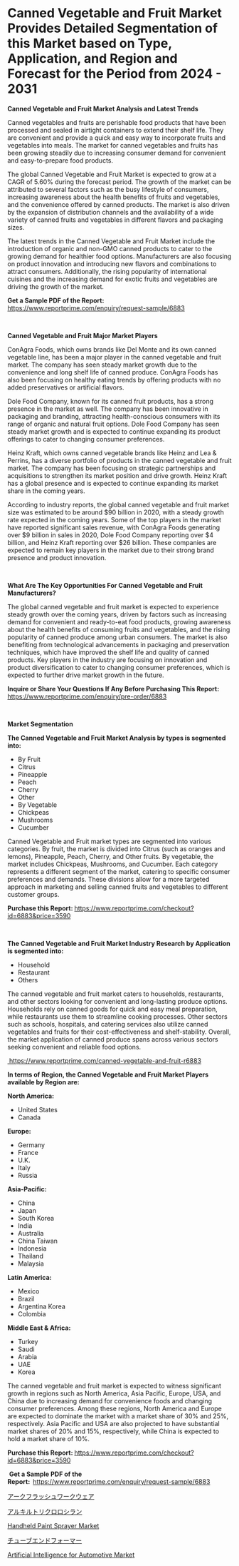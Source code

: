 <p><h1>Canned Vegetable and Fruit Market Provides Detailed Segmentation of this Market based on Type, Application, and Region and Forecast for the Period from 2024 - 2031</h1></p><p><strong>Canned Vegetable and Fruit Market Analysis and Latest Trends</strong></p>
<p><p>Canned vegetables and fruits are perishable food products that have been processed and sealed in airtight containers to extend their shelf life. They are convenient and provide a quick and easy way to incorporate fruits and vegetables into meals. The market for canned vegetables and fruits has been growing steadily due to increasing consumer demand for convenient and easy-to-prepare food products.</p><p>The global Canned Vegetable and Fruit Market is expected to grow at a CAGR of 5.60% during the forecast period. The growth of the market can be attributed to several factors such as the busy lifestyle of consumers, increasing awareness about the health benefits of fruits and vegetables, and the convenience offered by canned products. The market is also driven by the expansion of distribution channels and the availability of a wide variety of canned fruits and vegetables in different flavors and packaging sizes.</p><p>The latest trends in the Canned Vegetable and Fruit Market include the introduction of organic and non-GMO canned products to cater to the growing demand for healthier food options. Manufacturers are also focusing on product innovation and introducing new flavors and combinations to attract consumers. Additionally, the rising popularity of international cuisines and the increasing demand for exotic fruits and vegetables are driving the growth of the market.</p></p>
<p><strong>Get a Sample PDF of the Report:&nbsp;</strong> <a href="https://www.reportprime.com/enquiry/request-sample/6883">https://www.reportprime.com/enquiry/request-sample/6883</a></p>
<p>&nbsp;</p>
<p><strong>Canned Vegetable and Fruit Major Market Players</strong></p>
<p><p>ConAgra Foods, which owns brands like Del Monte and its own canned vegetable line, has been a major player in the canned vegetable and fruit market. The company has seen steady market growth due to the convenience and long shelf life of canned produce. ConAgra Foods has also been focusing on healthy eating trends by offering products with no added preservatives or artificial flavors.</p><p>Dole Food Company, known for its canned fruit products, has a strong presence in the market as well. The company has been innovative in packaging and branding, attracting health-conscious consumers with its range of organic and natural fruit options. Dole Food Company has seen steady market growth and is expected to continue expanding its product offerings to cater to changing consumer preferences.</p><p>Heinz Kraft, which owns canned vegetable brands like Heinz and Lea & Perrins, has a diverse portfolio of products in the canned vegetable and fruit market. The company has been focusing on strategic partnerships and acquisitions to strengthen its market position and drive growth. Heinz Kraft has a global presence and is expected to continue expanding its market share in the coming years.</p><p>According to industry reports, the global canned vegetable and fruit market size was estimated to be around $90 billion in 2020, with a steady growth rate expected in the coming years. Some of the top players in the market have reported significant sales revenue, with ConAgra Foods generating over $9 billion in sales in 2020, Dole Food Company reporting over $4 billion, and Heinz Kraft reporting over $26 billion. These companies are expected to remain key players in the market due to their strong brand presence and product innovation.</p></p>
<p>&nbsp;</p>
<p><strong>What Are The Key Opportunities For Canned Vegetable and Fruit Manufacturers?</strong></p>
<p><p>The global canned vegetable and fruit market is expected to experience steady growth over the coming years, driven by factors such as increasing demand for convenient and ready-to-eat food products, growing awareness about the health benefits of consuming fruits and vegetables, and the rising popularity of canned produce among urban consumers. The market is also benefiting from technological advancements in packaging and preservation techniques, which have improved the shelf life and quality of canned products. Key players in the industry are focusing on innovation and product diversification to cater to changing consumer preferences, which is expected to further drive market growth in the future.</p></p>
<p><strong>Inquire or Share Your Questions If Any Before Purchasing This Report:</strong> <a href="https://www.reportprime.com/enquiry/pre-order/6883">https://www.reportprime.com/enquiry/pre-order/6883</a></p>
<p>&nbsp;</p>
<p><strong>Market Segmentation</strong></p>
<p><strong>The Canned Vegetable and Fruit Market Analysis by types is segmented into:</strong></p>
<p><ul><li>By Fruit</li><li>Citrus</li><li>Pineapple</li><li>Peach</li><li>Cherry</li><li>Other</li><li>By Vegetable</li><li>Chickpeas</li><li>Mushrooms</li><li>Cucumber</li></ul></p>
<p><p>Canned Vegetable and Fruit market types are segmented into various categories. By fruit, the market is divided into Citrus (such as oranges and lemons), Pineapple, Peach, Cherry, and Other fruits. By vegetable, the market includes Chickpeas, Mushrooms, and Cucumber. Each category represents a different segment of the market, catering to specific consumer preferences and demands. These divisions allow for a more targeted approach in marketing and selling canned fruits and vegetables to different customer groups.</p></p>
<p><strong>Purchase this Report:&nbsp;</strong><a href="https://www.reportprime.com/checkout?id=6883&price=3590">https://www.reportprime.com/checkout?id=6883&price=3590</a></p>
<p>&nbsp;</p>
<p><strong>The Canned Vegetable and Fruit Market Industry Research by Application is segmented into:</strong></p>
<p><ul><li>Household</li><li>Restaurant</li><li>Others</li></ul></p>
<p><p>The canned vegetable and fruit market caters to households, restaurants, and other sectors looking for convenient and long-lasting produce options. Households rely on canned goods for quick and easy meal preparation, while restaurants use them to streamline cooking processes. Other sectors such as schools, hospitals, and catering services also utilize canned vegetables and fruits for their cost-effectiveness and shelf-stability. Overall, the market application of canned produce spans across various sectors seeking convenient and reliable food options.</p></p>
<p><a href="https://www.reportprime.com/canned-vegetable-and-fruit-r6883">&nbsp;https://www.reportprime.com/canned-vegetable-and-fruit-r6883</a></p>
<p><strong>In terms of Region, the Canned Vegetable and Fruit Market Players available by Region are:</strong></p>
<p>
    <p> <strong> North America: </strong>
        <ul>
            <li>United States</li>
            <li>Canada</li>
        </ul>
        </p> 
    <p> <strong> Europe: </strong>
        <ul>
            <li>Germany</li>
            <li>France</li>
            <li>U.K.</li>
            <li>Italy</li>
            <li>Russia</li>
        </ul>
        </p> 
    <p> <strong> Asia-Pacific: </strong>
        <ul>
            <li>China</li>
            <li>Japan</li>
            <li>South Korea</li>
            <li>India</li>
            <li>Australia</li>
            <li>China Taiwan</li>
            <li>Indonesia</li>
            <li>Thailand</li>
            <li>Malaysia</li>
        </ul>
        </p> 
    <p> <strong> Latin America: </strong>
        <ul>
            <li>Mexico</li>
            <li>Brazil</li>
            <li>Argentina Korea</li>
            <li>Colombia</li>
        </ul>
        </p> 
    <p> <strong> Middle East & Africa: </strong>
        <ul>
            <li>Turkey</li>
            <li>Saudi</li>
            <li>Arabia</li>
            <li>UAE</li>
            <li>Korea</li>
        </ul>
    </p>
    </p>
<p><p>The canned vegetable and fruit market is expected to witness significant growth in regions such as North America, Asia Pacific, Europe, USA, and China due to increasing demand for convenience foods and changing consumer preferences. Among these regions, North America and Europe are expected to dominate the market with a market share of 30% and 25%, respectively. Asia Pacific and USA are also projected to have substantial market shares of 20% and 15%, respectively, while China is expected to hold a market share of 10%.</p></p>
<p><strong>Purchase this Report: </strong><a href="https://www.reportprime.com/checkout?id=6883&price=3590">https://www.reportprime.com/checkout?id=6883&price=3590</a></p>
<p>&nbsp;<strong>Get a Sample PDF of the Report:&nbsp;&nbsp;</strong><a href="https://www.reportprime.com/enquiry/request-sample/6883">https://www.reportprime.com/enquiry/request-sample/6883</a></p>
<p><strong></strong></p>
<p><p><a href="https://medium.com/@attyourniture/%E3%82%A2%E3%83%BC%E3%82%AF%E3%83%95%E3%83%A9%E3%83%83%E3%82%B7%E3%83%A5%E3%81%AE%E3%83%AF%E3%83%BC%E3%82%AF%E3%82%A6%E3%82%A7%E3%82%A2%E5%B8%82%E5%A0%B4-%E7%AB%B6%E4%BA%89%E5%88%86%E6%9E%90-%E5%B8%82%E5%A0%B4%E5%8B%95%E5%90%91-2031%E5%B9%B4%E3%81%BE%E3%81%A7%E3%81%AE%E4%BA%88%E6%B8%AC-bc089b33252b">アークフラッシュワークウェア</a></p><p><a href="https://medium.com/@demarcuskuhlman/%E3%82%A2%E3%83%AB%E3%82%AD%E3%83%AB%E3%83%88%E3%83%AA%E3%82%AF%E3%83%AD%E3%83%AD%E3%82%B7%E3%83%A9%E3%83%B3%E5%B8%82%E5%A0%B4%E3%81%AF-%E5%B8%82%E5%A0%B4%E3%82%B7%E3%82%A7%E3%82%A2-%E5%B8%82%E5%A0%B4%E5%8B%95%E5%90%91-%E5%B8%82%E5%A0%B4%E6%88%90%E9%95%B7%E3%81%AB%E9%96%A2%E3%81%99%E3%82%8B%E6%83%85%E5%A0%B1%E3%82%92%E6%8F%90%E4%BE%9B%E3%81%97%E3%81%A6%E3%81%84%E3%81%BE%E3%81%99-62ab3fb6538e">アルキルトリクロロシラン</a></p><p><a href="https://www.linkedin.com/pulse/handheld-paint-sprayer-market-outlook-industry-overview-forecast-vjirf?trackingId=CRykXCU7LOKMLqvipfW02A%3D%3D">Handheld Paint Sprayer Market</a></p><p><a href="https://github.com/roulaayoub-saad/Market-Research-Report-List-1/blob/main/942992675694.md">チューブエンドフォーマー</a></p><p><a href="https://www.linkedin.com/pulse/artificial-intelligence-automotive-market-analysis-sze-yb4fe?trackingId=SE25pJrCDq2yVvlZJkndOA%3D%3D">Artificial Intelligence for Automotive Market</a></p></p>